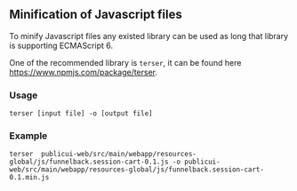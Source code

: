 ## Minification of Javascript files

To minify Javascript files any existed library can be used as long that library is supporting ECMAScript 6.

One of the recommended library is `terser`, it can be found here https://www.npmjs.com/package/terser.

### Usage

```
terser [input file] -o [output file]
```

### Example
```
terser  publicui-web/src/main/webapp/resources-global/js/funnelback.session-cart-0.1.js -o publicui-web/src/main/webapp/resources-global/js/funnelback.session-cart-0.1.min.js
```
